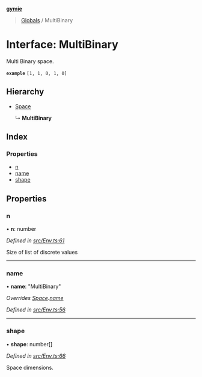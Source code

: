 **[gymie](../README.md)**

> [Globals](../globals.md) / MultiBinary

# Interface: MultiBinary

Multi Binary space.

**`example`** `[1, 1, 0, 1, 0]`

## Hierarchy

* [Space](space.md)

  ↳ **MultiBinary**

## Index

### Properties

* [n](multibinary.md#n)
* [name](multibinary.md#name)
* [shape](multibinary.md#shape)

## Properties

### n

•  **n**: number

*Defined in [src/Env.ts:61](https://github.com/jscriptcoder/Gymie-Client/blob/89194c5/src/Env.ts#L61)*

Size of list of discrete values

___

### name

•  **name**: \"MultiBinary\"

*Overrides [Space](space.md).[name](space.md#name)*

*Defined in [src/Env.ts:56](https://github.com/jscriptcoder/Gymie-Client/blob/89194c5/src/Env.ts#L56)*

___

### shape

•  **shape**: number[]

*Defined in [src/Env.ts:66](https://github.com/jscriptcoder/Gymie-Client/blob/89194c5/src/Env.ts#L66)*

Space dimensions.
